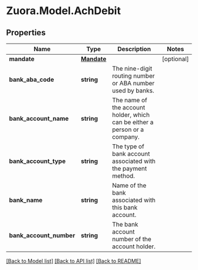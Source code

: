 
# Zuora.Model.AchDebit

## Properties

Name | Type | Description | Notes
------------ | ------------- | ------------- | -------------
**mandate** | [**Mandate**](Mandate.md) |  | [optional] 
**bank_aba_code** | **string** | The nine-digit routing number or ABA number used by banks. | 
**bank_account_name** | **string** | The name of the account holder, which can be either a person or a company. | 
**bank_account_type** | **string** | The type of bank account associated with the payment method. | 
**bank_name** | **string** | Name of the bank associated with this bank account. | 
**bank_account_number** | **string** | The bank account number of the account holder. | 

[[Back to Model list]](../README.md#documentation-for-models)
[[Back to API list]](../README.md#documentation-for-api-endpoints)
[[Back to README]](../README.md)

